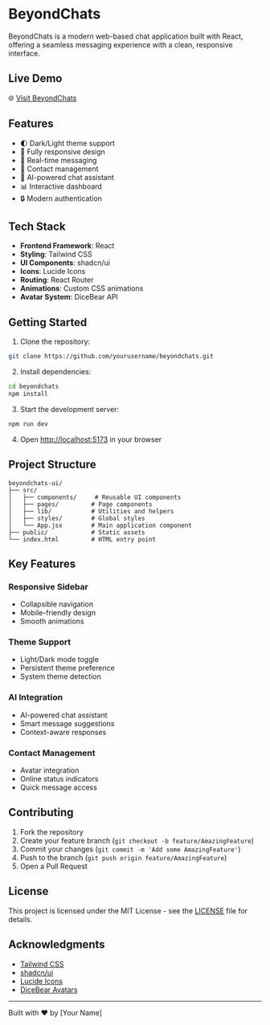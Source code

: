 # BeyondChats

BeyondChats is a modern web-based chat application built with React, offering a seamless messaging experience with a clean, responsive interface.

## Live Demo

🌐 [Visit BeyondChats](https://beyondchats.vercel.app)

## Features

- 🌓 Dark/Light theme support
- 📱 Fully responsive design
- 💬 Real-time messaging
- 👥 Contact management
- 🤖 AI-powered chat assistant
- 📊 Interactive dashboard
- 🔒 Modern authentication

## Tech Stack

- **Frontend Framework**: React
- **Styling**: Tailwind CSS
- **UI Components**: shadcn/ui
- **Icons**: Lucide Icons
- **Routing**: React Router
- **Animations**: Custom CSS animations
- **Avatar System**: DiceBear API

## Getting Started

1. Clone the repository:
```bash
git clone https://github.com/yourusername/beyondchats.git
```

2. Install dependencies:
```bash
cd beyondchats
npm install
```

3. Start the development server:
```bash
npm run dev
```

4. Open [http://localhost:5173](http://localhost:5173) in your browser

## Project Structure

```
beyondchats-ui/
├── src/
│   ├── components/     # Reusable UI components
│   ├── pages/         # Page components
│   ├── lib/           # Utilities and helpers
│   ├── styles/        # Global styles
│   └── App.jsx        # Main application component
├── public/            # Static assets
└── index.html         # HTML entry point
```

## Key Features

### Responsive Sidebar
- Collapsible navigation
- Mobile-friendly design
- Smooth animations

### Theme Support
- Light/Dark mode toggle
- Persistent theme preference
- System theme detection

### AI Integration
- AI-powered chat assistant
- Smart message suggestions
- Context-aware responses

### Contact Management
- Avatar integration
- Online status indicators
- Quick message access

## Contributing

1. Fork the repository
2. Create your feature branch (`git checkout -b feature/AmazingFeature`)
3. Commit your changes (`git commit -m 'Add some AmazingFeature'`)
4. Push to the branch (`git push origin feature/AmazingFeature`)
5. Open a Pull Request

## License

This project is licensed under the MIT License - see the [LICENSE](LICENSE) file for details.

## Acknowledgments

- [Tailwind CSS](https://tailwindcss.com)
- [shadcn/ui](https://ui.shadcn.com)
- [Lucide Icons](https://lucide.dev)
- [DiceBear Avatars](https://www.dicebear.com)

---
Built with ❤️ by [Your Name]
